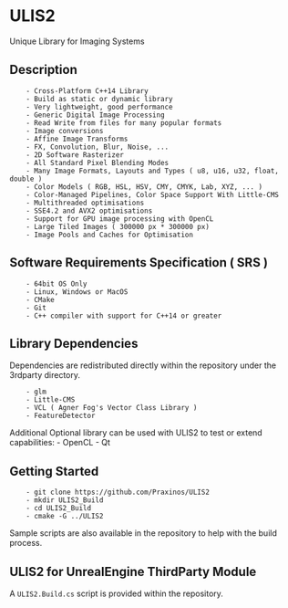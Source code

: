 # ULIS2
Unique Library for Imaging Systems

## Description
        - Cross-Platform C++14 Library
        - Build as static or dynamic library
        - Very lightweight, good performance
        - Generic Digital Image Processing
        - Read Write from files for many popular formats
        - Image conversions
        - Affine Image Transforms
        - FX, Convolution, Blur, Noise, ...
        - 2D Software Rasterizer
        - All Standard Pixel Blending Modes
        - Many Image Formats, Layouts and Types ( u8, u16, u32, float, double )
        - Color Models ( RGB, HSL, HSV, CMY, CMYK, Lab, XYZ, ... )
        - Color-Managed Pipelines, Color Space Support With Little-CMS
        - Multithreaded optimisations
        - SSE4.2 and AVX2 optimisations
        - Support for GPU image processing with OpenCL
        - Large Tiled Images ( 300000 px * 300000 px)
        - Image Pools and Caches for Optimisation

## Software Requirements Specification ( SRS )
        - 64bit OS Only
        - Linux, Windows or MacOS
        - CMake
        - Git
        - C++ compiler with support for C++14 or greater

## Library Dependencies
Dependencies are redistributed directly within the repository under the 3rdparty directory.

        - glm
        - Little-CMS
        - VCL ( Agner Fog's Vector Class Library )
        - FeatureDetector

Additional Optional library can be used with ULIS2 to test or extend capabilities:
        - OpenCL
        - Qt


## Getting Started
        - git clone https://github.com/Praxinos/ULIS2
        - mkdir ULIS2_Build
        - cd ULIS2_Build
        - cmake -G ../ULIS2

Sample scripts are also available in the repository to help with the build process.

## ULIS2 for UnrealEngine ThirdParty Module
A `ULIS2.Build.cs` script is provided within the repository.
